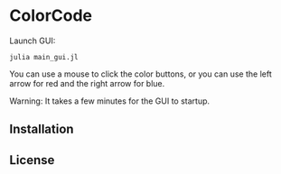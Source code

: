 # ColorCode

Launch GUI:

    julia main_gui.jl

You can use a mouse to click the color buttons, or you can use the left arrow for red and the right arrow for blue.
    
Warning: It takes a few minutes for the GUI to startup.

## Installation

## License
